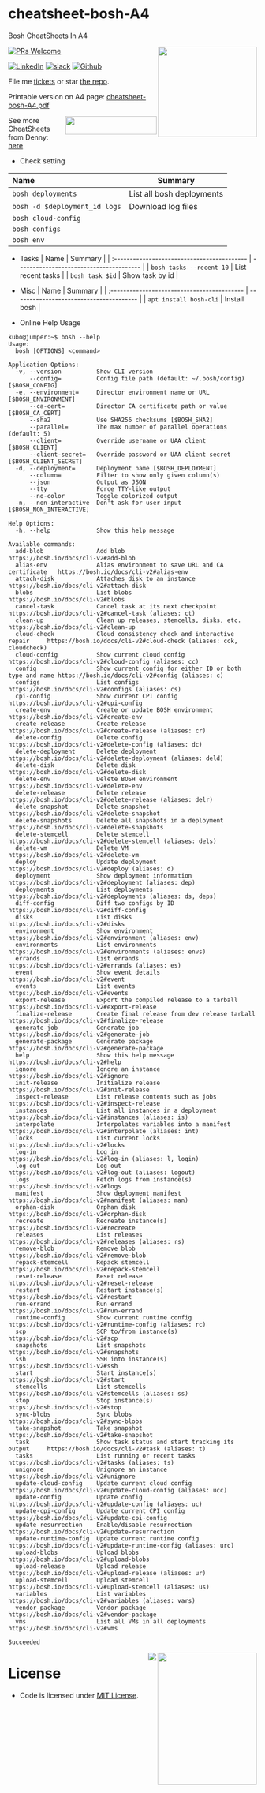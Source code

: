 # cheatsheet-bosh-A4
Bosh CheatSheets In A4

<a href="https://github.com/DennyZhang?tab=followers"><img align="right" width="200" height="183" src="https://raw.githubusercontent.com/USDevOps/mywechat-slack-group/master/images/fork_github.png" /></a>

[![PRs Welcome](https://img.shields.io/badge/PRs-welcome-brightgreen.svg)](http://makeapullrequest.com)

[![LinkedIn](https://raw.githubusercontent.com/USDevOps/mywechat-slack-group/master/images/linkedin_icon.png)](https://www.linkedin.com/in/dennyzhang001) <a href="https://www.dennyzhang.com/slack" target="_blank" rel="nofollow"><img src="http://slack.dennyzhang.com/badge.svg" alt="slack"/></a> [![Github](https://raw.githubusercontent.com/USDevOps/mywechat-slack-group/master/images/github.png)](https://github.com/DennyZhang)

File me [tickets](https://github.com/DennyZhang/cheatsheet-bosh-A4/issues) or star [the repo](https://github.com/DennyZhang/cheatsheet-bosh-A4).

Printable version on A4 page: [cheatsheet-bosh-A4.pdf](cheatsheet-bosh-A4.pdf)

<a href="https://www.dennyzhang.com"><img align="right" width="185" height="37" src="https://raw.githubusercontent.com/USDevOps/mywechat-slack-group/master/images/dns_small.png"></a>

See more CheatSheets from Denny: [here](https://github.com/topics/denny-cheatsheets)

- Check setting

| Name                                        | Summary                                 |
| :------------------------------------------ | --------------------------------------- |
| `bosh deployments`                          | List all bosh deployments               |
| `bosh -d $deployment_id logs`               | Download log files                      |
| `bosh cloud-config`                         |                                         |
| `bosh configs`                              |                                         |
| `bosh env`                                  |                                         |

- Tasks
| Name                                        | Summary                                 |
| :------------------------------------------ | --------------------------------------- |
| `bosh tasks --recent 10`                    | List recent tasks                       |
| `bosh task $id`                             | Show task by id                         |

- Misc
| Name                                        | Summary                                 |
| :------------------------------------------ | --------------------------------------- |
| `apt install bosh-cli`                      | Install bosh                            |

- Online Help Usage
```
kubo@jumper:~$ bosh --help
Usage:
  bosh [OPTIONS] <command>

Application Options:
  -v, --version          Show CLI version
      --config=          Config file path (default: ~/.bosh/config) [$BOSH_CONFIG]
  -e, --environment=     Director environment name or URL [$BOSH_ENVIRONMENT]
      --ca-cert=         Director CA certificate path or value [$BOSH_CA_CERT]
      --sha2             Use SHA256 checksums [$BOSH_SHA2]
      --parallel=        The max number of parallel operations (default: 5)
      --client=          Override username or UAA client [$BOSH_CLIENT]
      --client-secret=   Override password or UAA client secret [$BOSH_CLIENT_SECRET]
  -d, --deployment=      Deployment name [$BOSH_DEPLOYMENT]
      --column=          Filter to show only given column(s)
      --json             Output as JSON
      --tty              Force TTY-like output
      --no-color         Toggle colorized output
  -n, --non-interactive  Don't ask for user input [$BOSH_NON_INTERACTIVE]

Help Options:
  -h, --help             Show this help message

Available commands:
  add-blob               Add blob                                           https://bosh.io/docs/cli-v2#add-blob
  alias-env              Alias environment to save URL and CA certificate   https://bosh.io/docs/cli-v2#alias-env
  attach-disk            Attaches disk to an instance                       https://bosh.io/docs/cli-v2#attach-disk
  blobs                  List blobs                                         https://bosh.io/docs/cli-v2#blobs
  cancel-task            Cancel task at its next checkpoint                 https://bosh.io/docs/cli-v2#cancel-task (aliases: ct)
  clean-up               Clean up releases, stemcells, disks, etc.          https://bosh.io/docs/cli-v2#clean-up
  cloud-check            Cloud consistency check and interactive repair     https://bosh.io/docs/cli-v2#cloud-check (aliases: cck, cloudcheck)
  cloud-config           Show current cloud config                          https://bosh.io/docs/cli-v2#cloud-config (aliases: cc)
  config                 Show current config for either ID or both type and name https://bosh.io/docs/cli-v2#config (aliases: c)
  configs                List configs                                       https://bosh.io/docs/cli-v2#configs (aliases: cs)
  cpi-config             Show current CPI config                            https://bosh.io/docs/cli-v2#cpi-config
  create-env             Create or update BOSH environment                  https://bosh.io/docs/cli-v2#create-env
  create-release         Create release                                     https://bosh.io/docs/cli-v2#create-release (aliases: cr)
  delete-config          Delete config                                      https://bosh.io/docs/cli-v2#delete-config (aliases: dc)
  delete-deployment      Delete deployment                                  https://bosh.io/docs/cli-v2#delete-deployment (aliases: deld)
  delete-disk            Delete disk                                        https://bosh.io/docs/cli-v2#delete-disk
  delete-env             Delete BOSH environment                            https://bosh.io/docs/cli-v2#delete-env
  delete-release         Delete release                                     https://bosh.io/docs/cli-v2#delete-release (aliases: delr)
  delete-snapshot        Delete snapshot                                    https://bosh.io/docs/cli-v2#delete-snapshot
  delete-snapshots       Delete all snapshots in a deployment               https://bosh.io/docs/cli-v2#delete-snapshots
  delete-stemcell        Delete stemcell                                    https://bosh.io/docs/cli-v2#delete-stemcell (aliases: dels)
  delete-vm              Delete VM                                          https://bosh.io/docs/cli-v2#delete-vm
  deploy                 Update deployment                                  https://bosh.io/docs/cli-v2#deploy (aliases: d)
  deployment             Show deployment information                        https://bosh.io/docs/cli-v2#deployment (aliases: dep)
  deployments            List deployments                                   https://bosh.io/docs/cli-v2#deployments (aliases: ds, deps)
  diff-config            Diff two configs by ID                             https://bosh.io/docs/cli-v2#diff-config
  disks                  List disks                                         https://bosh.io/docs/cli-v2#disks
  environment            Show environment                                   https://bosh.io/docs/cli-v2#environment (aliases: env)
  environments           List environments                                  https://bosh.io/docs/cli-v2#environments (aliases: envs)
  errands                List errands                                       https://bosh.io/docs/cli-v2#errands (aliases: es)
  event                  Show event details                                 https://bosh.io/docs/cli-v2#event
  events                 List events                                        https://bosh.io/docs/cli-v2#events
  export-release         Export the compiled release to a tarball           https://bosh.io/docs/cli-v2#export-release
  finalize-release       Create final release from dev release tarball      https://bosh.io/docs/cli-v2#finalize-release
  generate-job           Generate job                                       https://bosh.io/docs/cli-v2#generate-job
  generate-package       Generate package                                   https://bosh.io/docs/cli-v2#generate-package
  help                   Show this help message                             https://bosh.io/docs/cli-v2#help
  ignore                 Ignore an instance                                 https://bosh.io/docs/cli-v2#ignore
  init-release           Initialize release                                 https://bosh.io/docs/cli-v2#init-release
  inspect-release        List release contents such as jobs                 https://bosh.io/docs/cli-v2#inspect-release
  instances              List all instances in a deployment                 https://bosh.io/docs/cli-v2#instances (aliases: is)
  interpolate            Interpolates variables into a manifest             https://bosh.io/docs/cli-v2#interpolate (aliases: int)
  locks                  List current locks                                 https://bosh.io/docs/cli-v2#locks
  log-in                 Log in                                             https://bosh.io/docs/cli-v2#log-in (aliases: l, login)
  log-out                Log out                                            https://bosh.io/docs/cli-v2#log-out (aliases: logout)
  logs                   Fetch logs from instance(s)                        https://bosh.io/docs/cli-v2#logs
  manifest               Show deployment manifest                           https://bosh.io/docs/cli-v2#manifest (aliases: man)
  orphan-disk            Orphan disk                                        https://bosh.io/docs/cli-v2#orphan-disk
  recreate               Recreate instance(s)                               https://bosh.io/docs/cli-v2#recreate
  releases               List releases                                      https://bosh.io/docs/cli-v2#releases (aliases: rs)
  remove-blob            Remove blob                                        https://bosh.io/docs/cli-v2#remove-blob
  repack-stemcell        Repack stemcell                                    https://bosh.io/docs/cli-v2#repack-stemcell
  reset-release          Reset release                                      https://bosh.io/docs/cli-v2#reset-release
  restart                Restart instance(s)                                https://bosh.io/docs/cli-v2#restart
  run-errand             Run errand                                         https://bosh.io/docs/cli-v2#run-errand
  runtime-config         Show current runtime config                        https://bosh.io/docs/cli-v2#runtime-config (aliases: rc)
  scp                    SCP to/from instance(s)                            https://bosh.io/docs/cli-v2#scp
  snapshots              List snapshots                                     https://bosh.io/docs/cli-v2#snapshots
  ssh                    SSH into instance(s)                               https://bosh.io/docs/cli-v2#ssh
  start                  Start instance(s)                                  https://bosh.io/docs/cli-v2#start
  stemcells              List stemcells                                     https://bosh.io/docs/cli-v2#stemcells (aliases: ss)
  stop                   Stop instance(s)                                   https://bosh.io/docs/cli-v2#stop
  sync-blobs             Sync blobs                                         https://bosh.io/docs/cli-v2#sync-blobs
  take-snapshot          Take snapshot                                      https://bosh.io/docs/cli-v2#take-snapshot
  task                   Show task status and start tracking its output     https://bosh.io/docs/cli-v2#task (aliases: t)
  tasks                  List running or recent tasks                       https://bosh.io/docs/cli-v2#tasks (aliases: ts)
  unignore               Unignore an instance                               https://bosh.io/docs/cli-v2#unignore
  update-cloud-config    Update current cloud config                        https://bosh.io/docs/cli-v2#update-cloud-config (aliases: ucc)
  update-config          Update config                                      https://bosh.io/docs/cli-v2#update-config (aliases: uc)
  update-cpi-config      Update current CPI config                          https://bosh.io/docs/cli-v2#update-cpi-config
  update-resurrection    Enable/disable resurrection                        https://bosh.io/docs/cli-v2#update-resurrection
  update-runtime-config  Update current runtime config                      https://bosh.io/docs/cli-v2#update-runtime-config (aliases: urc)
  upload-blobs           Upload blobs                                       https://bosh.io/docs/cli-v2#upload-blobs
  upload-release         Upload release                                     https://bosh.io/docs/cli-v2#upload-release (aliases: ur)
  upload-stemcell        Upload stemcell                                    https://bosh.io/docs/cli-v2#upload-stemcell (aliases: us)
  variables              List variables                                     https://bosh.io/docs/cli-v2#variables (aliases: vars)
  vendor-package         Vendor package                                     https://bosh.io/docs/cli-v2#vendor-package
  vms                    List all VMs in all deployments                    https://bosh.io/docs/cli-v2#vms

Succeeded
```

<a href="https://www.dennyzhang.com"><img align="right" width="201" height="268" src="https://raw.githubusercontent.com/USDevOps/mywechat-slack-group/master/images/denny_201706.png"></a>

<a href="https://www.dennyzhang.com"><img align="right" src="https://raw.githubusercontent.com/USDevOps/mywechat-slack-group/master/images/dns_small.png"></a>
# License
- Code is licensed under [MIT License](https://www.dennyzhang.com/wp-content/mit_license.txt).
